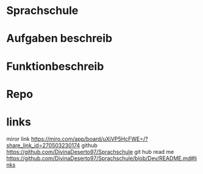 # Sprachschule

# Aufgaben beschreib

<!-- Projektkontext
    Eine Freundin möchte ihre Sprachkurse online verkaufen und hat Sie gebeten, eine kleine Website zu erstellen, mit der Sie en können, wie ihr Buchungsprozess auf Mobilgeräten aussehen und sich anfühlen würde. -->

<!-- Lernmethoden
Sie arbeiten alleine und erstellen eine Website, die aus einer Seite mit einer Kursbeschreibung, der Buchungsformularseite und einer Bestätigungsseite (mindestens drei Seiten) besteht. Das Buchungsformular muss Benutzereingaben validieren und bei ungültigen Eingabewerten eine Rückmeldung geben. Die Website sollte auf Telefonen (mobil zuerst) und auf einem Desktop-PC gut aussehen.
~
Planen, organisieren und erstellen Sie die Website mit HTML, CSS, Bootstrap 5 und JavaScript. Erstellen Sie das Modell mit Figma. Verwenden Sie dann VS Code, Live Server, Git/GitHub für die Entwicklung und Quellcodeverwaltung.
~
Üben Sie Ihren Git/GitHub-Workflow mit vielen Commits und einigen Pull Requests + Merges.
Tipp: Verwenden Sie neben dem üblichen Hauptbranch einen Entwicklungs- und einen Feature-Branch.
~
Beenden Sie Ihr Projekt, einschließlich der Retrospektive, am 22. Dezember 2022 um 15:15 Uhr. Um 15:30 Uhr findet eine Vernissage der Arbeiten im Klassenzimmer statt. -->

<!-- Leistungskriterien
Website, die auf Mobilgeräten und Desktop-PCs funktioniert und einladend aussieht
Figma-Modell (oder Drahtmodell)
Validierung von JavaScript-Formularen
JavaScript-Feedback-Generierung (String-Verkettung, String-Vorlagen, DOM-Manipulation) -->

<!-- Bewertungsmethoden
Überprüfung des Produkts in einem Browser, dann GitHub-Repository und andere Artefakte --/> Ergebnisse -->

<!-- Leistungen
- GitHub-Link zum Site-Repository in simplonline.co - README.md im GitHub-Repository - RETROSPECTIVE.md im GitHub-Repository - Link zum Figma-Mockup (oder Wireframe) in README.md im GitHub-Repository -->


# Funktionbeschreib

<!--  
Dark light button$
Die Uhr funktioniert
Im formular wält der button "Mensch" automatisch "Gemeine Sprach auch aus"

to do als verbesserung
bei den anzeige die null anzeigen abfangen und ein ler string übergeben;
-->

# Repo

<!-- habe das bootsrap & styiling ein bischen vernachläsigt und deshalb is mir die zeit abgelaufen. -->

# links
miror link
https://miro.com/app/board/uXjVP5HcFWE=/?share_link_id=270503230174
github
https://github.com/DivinaDeserto97/Sprachschule
git hub read me
https://github.com/DivinaDeserto97/Sprachschule/blob/Dev/README.md#links